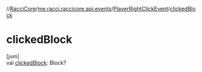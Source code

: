 //[RacciCore](../../../index.md)/[me.racci.raccicore.api.events](../index.md)/[PlayerRightClickEvent](index.md)/[clickedBlock](clicked-block.md)

# clickedBlock

[jvm]\
val [clickedBlock](clicked-block.md): Block?
